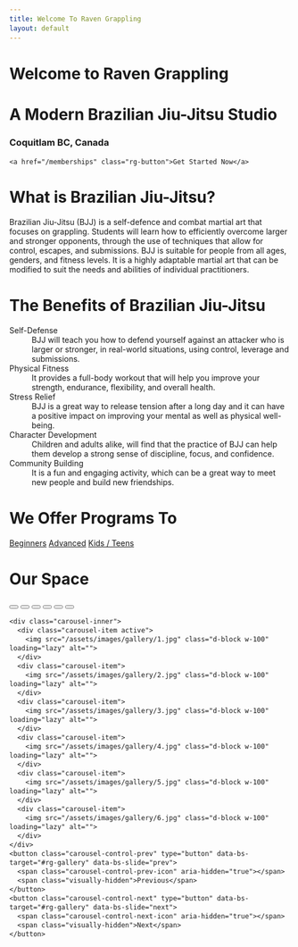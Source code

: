 ```yaml
---
title: Welcome To Raven Grappling
layout: default
---
```


<div class="container-fluid rg-landing-raven">
  <div class="container">
    <div class="rg-welcome">
      <h1 class="display-3">Welcome to Raven Grappling</h1>
      <h1 class="display-3">A Modern Brazilian Jiu-Jitsu Studio</h1>
      <h3>Coquitlam BC, Canada</h3>
    </div>

    <a href="/memberships" class="rg-button">Get Started Now</a>
  </div>
</div>

<div class="container py-5 px-4 p-lg-5">
  <h1 class="text-center">What is Brazilian Jiu-Jitsu?</h1>
  <p>
    Brazilian Jiu-Jitsu (BJJ) is a self-defence and combat martial art that focuses on grappling. Students will learn how to efficiently overcome larger and stronger opponents, through the use of techniques that allow for control, escapes, and submissions. BJJ is suitable for people from all ages, genders, and fitness levels. It is a highly adaptable martial art that can be modified to suit the needs and abilities of individual practitioners.
  </p>
</div>

<div class="container py-5 px-4 p-lg-5 rg-container-bg">
  <h1 class="text-center">The  Benefits of Brazilian Jiu-Jitsu</h1>

  <dl>
    <dt>
      Self-Defense
    </dt>
    <dd>
      BJJ will teach you how to defend yourself against an attacker who is larger or stronger, in real-world situations, using control, leverage and submissions.
    </dd>
    <dt>
      Physical Fitness
    </dt>
    <dd>
      It provides a full-body workout that will help you improve your strength, endurance, flexibility, and overall health.
    </dd>
    <dt>
      Stress Relief
    </dt>
    <dd>
      BJJ is a great way to release tension after a long day and it can have a  positive impact on improving your mental as well as physical well-being.
    </dd>
    <dt>
      Character Development
    </dt>
    <dd>
      Children and adults alike, will find that the practice of BJJ can help them develop a strong sense of discipline, focus, and confidence.
    </dd>
    <dt>
      Community Building
    </dt>
    <dd>
      It is a fun and engaging activity, which can be a great way to meet new people and build new friendships.
    </dd>
  </dl>
</div>

<div class="container py-5 px-4 p-lg-5 text-center">
  <h1 class="text-center">We Offer Programs To</h1>
  <a href="/fundamentals" class="rg-button">Beginners</a>
  <a href="" class="rg-button">Advanced</a>
  <a href="" class="rg-button">Kids / Teens</a>
</div>

<div class="container py-5 px-4 p-lg-5 rg-container-bg">
  <h1 class="text-center">Our Space</h1>

  <div id="rg-gallery" class="carousel slide">
    <div class="carousel-indicators">
      <button type="button" data-bs-target="#carouselExampleIndicators" data-bs-slide-to="0" class="active" aria-current="true" aria-label="Slide 1"></button>
      <button type="button" data-bs-target="#carouselExampleIndicators" data-bs-slide-to="1" aria-label="Slide 2"></button>
      <button type="button" data-bs-target="#carouselExampleIndicators" data-bs-slide-to="2" aria-label="Slide 3"></button>
      <button type="button" data-bs-target="#carouselExampleIndicators" data-bs-slide-to="3" aria-label="Slide 4"></button>
      <button type="button" data-bs-target="#carouselExampleIndicators" data-bs-slide-to="4" aria-label="Slide 5"></button>
      <button type="button" data-bs-target="#carouselExampleIndicators" data-bs-slide-to="5" aria-label="Slide 6"></button>
    </div>

    <div class="carousel-inner">
      <div class="carousel-item active">
        <img src="/assets/images/gallery/1.jpg" class="d-block w-100" loading="lazy" alt="">
      </div>
      <div class="carousel-item">
        <img src="/assets/images/gallery/2.jpg" class="d-block w-100" loading="lazy" alt="">
      </div>
      <div class="carousel-item">
        <img src="/assets/images/gallery/3.jpg" class="d-block w-100" loading="lazy" alt="">
      </div>
      <div class="carousel-item">
        <img src="/assets/images/gallery/4.jpg" class="d-block w-100" loading="lazy" alt="">
      </div>
      <div class="carousel-item">
        <img src="/assets/images/gallery/5.jpg" class="d-block w-100" loading="lazy" alt="">
      </div>
      <div class="carousel-item">
        <img src="/assets/images/gallery/6.jpg" class="d-block w-100" loading="lazy" alt="">
      </div>
    </div>
    <button class="carousel-control-prev" type="button" data-bs-target="#rg-gallery" data-bs-slide="prev">
      <span class="carousel-control-prev-icon" aria-hidden="true"></span>
      <span class="visually-hidden">Previous</span>
    </button>
    <button class="carousel-control-next" type="button" data-bs-target="#rg-gallery" data-bs-slide="next">
      <span class="carousel-control-next-icon" aria-hidden="true"></span>
      <span class="visually-hidden">Next</span>
    </button>
  </div>
</div>
